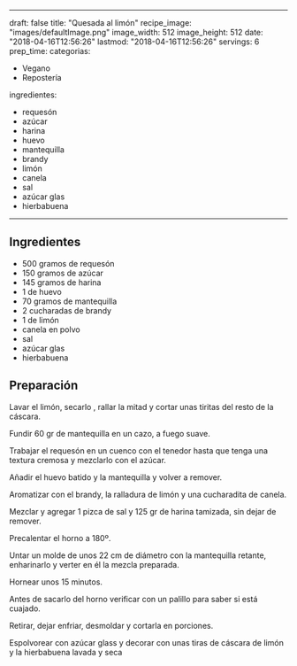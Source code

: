 
---
draft: false
title: "Quesada al limón"
recipe_image: "images/defaultImage.png"
image_width: 512
image_height: 512
date: "2018-04-16T12:56:26"
lastmod: "2018-04-16T12:56:26"
servings: 6
prep_time: 
categorias:
  - Vegano
  - Repostería

ingredientes:
  - requesón
  - azúcar
  - harina
  - huevo
  - mantequilla
  - brandy
  - limón
  - canela
  - sal
  - azúcar glas
  - hierbabuena
---

## Ingredientes
- 500 gramos de requesón
- 150 gramos de azúcar
- 145 gramos de harina
- 1  de huevo
- 70 gramos de mantequilla
- 2 cucharadas de brandy
- 1  de limón
- canela en polvo
- sal
- azúcar glas
- hierbabuena

## Preparación
Lavar el limón, secarlo , rallar la mitad y cortar unas tiritas del resto de la cáscara.

Fundir 60 gr de mantequilla en un cazo, a fuego suave.

Trabajar el requesón en un cuenco con el tenedor hasta que tenga una textura cremosa y mezclarlo con el azúcar.

Añadir el huevo batido y la mantequilla y volver a remover.

Aromatizar con el brandy, la ralladura de limón y una cucharadita de canela.

Mezclar y agregar 1 pizca de sal y 125 gr de harina tamizada, sin dejar de remover.

Precalentar el horno a 180º.

Untar un molde de unos 22 cm de diámetro con la mantequilla retante, enharinarlo y verter en él la mezcla preparada.

Hornear unos 15 minutos.

Antes de sacarlo del horno verificar con un palillo para saber si está cuajado.

Retirar, dejar enfriar, desmoldar y cortarla en porciones.

Espolvorear con azúcar glass y decorar con unas tiras de cáscara de limón y la hierbabuena lavada y seca


